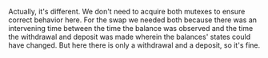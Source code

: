 Actually, it's different. We don't need to acquire both mutexes to ensure
correct behavior here. For the swap we needed both because there was an
intervening time between the time the balance was observed and the time the
withdrawal and deposit was made wherein the balances' states could have changed.
But here there is only a withdrawal and a deposit, so it's fine.
